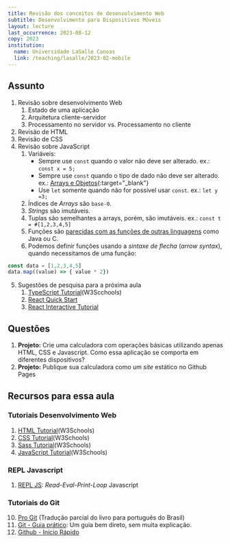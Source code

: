 ```yaml
---
title: Revisão dos conceitos de desenvolvimento Web
subtitle: Desenvolvimento para Dispositivos Móveis
layout: lecture
last_occurrence: 2023-08-12
copy: 2023
institution:
  name: Universidade LaSalle Canoas
  link: /teaching/lasalle/2023-02-mobile
---
```


## Assunto

1. Revisão sobre desenvolvimento Web
    1. Estado de uma aplicação
    2. Arquitetura cliente-servidor
    3. Processamento no servidor vs. Processamento no cliente
2. Revisão de HTML
3. Revisão de CSS
4. Revisão sobre JavaScript
    1. Variáveis:
        * Sempre use `const` quando o valor não deve ser alterado. ex.: `const x = 5;`
        * Sempre use `const` quando o tipo de dado não deve ser alterado. ex.: [Arrays e Objetos](https://repljs.com/new?local=c5bbc08c-393c-4926-9ae9-c9d43764dd35){:target="\_blank"}
        * Use `let` somente quando não for possível usar `const`. ex.: `let y =3;`
    2. Índices de _Arrays_ são `base-0`.
    3. _Strings_ são imutáveis.
    4. Tuplas são semelhantes a arrays, porém, são imutáveis. ex.: `const t = #[1,2,3,4,5]`
    5. Funções são [parecidas com as funções de outras linguagens](https://www.w3schools.com/js/js_functions.asp) como Java ou C.
    6. Podemos definir funções usando a _sintaxe de flecha_ (_arrow syntax_), quando necessitamos de uma função:
```javascript
const data = [1,2,3,4,5]
data.map((value) => { value * 2})
```
5. Sugestões de pesquisa para a próxima aula
    1. [TypeScript Tutorial](https://www.w3schools.com/typescript/index.php)(W3Scchools)
    2. [React Quick Start](https://react.dev/learn)
    3. [React Interactive Tutorial](https://react-tutorial.app/)

## Questões

1. **Projeto:** Crie uma calculadora com operações básicas utilizando apenas HTML, CSS e Javascript. Como essa aplicação se comporta em diferentes dispositivos?
2. **Projeto:** Publique sua calculadora como um _site_ estático no Github Pages

## Recursos para essa aula

### Tutoriais Desenvolvimento Web

1. [HTML Tutorial](https://www.w3schools.com/html/)(W3Schools)
2. [CSS Tutorial](https://www.w3schools.com/Css/)(W3Schools)
3. [Sass Tutorial](https://www.w3schools.com/sass/)(W3Schools)
4. [JavaScript Tutorial](https://www.w3schools.com/js/DEFAULT.asp)(W3Schools)

### REPL Javascript

1. [REPL JS](https://repljs.com): _Read-Eval-Print-Loop_ Javascript

### Tutoriais do Git

10. [Pro Git](https://git-scm.com/book/pt-br/v2) (Tradução parcial do livro para português do Brasil)
11. [Git - Guia prático](https://rogerdudler.github.io/git-guide/index.pt_BR.html): Um guia bem direto, sem muita explicação.
12. [Github - Início Rápido](https://docs.github.com/pt/get-started/quickstart)
